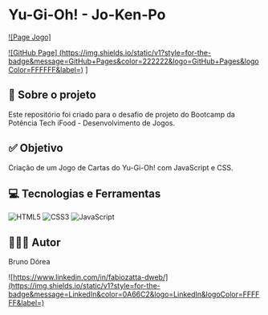 # Yu-Gi-Oh! - Jo-Ken-Po



[![Page Jogo]](https://fisiofaz.github.io/Jogo.YuGiOh.DIO/)

[![GitHub Page] (https://img.shields.io/static/v1?style=for-the-badge&message=GitHub+Pages&color=222222&logo=GitHub+Pages&logoColor=FFFFFF&label=)](https://github.com/fisiofaz/Jogo.YuGiOh.DIO) ]


## 💼 Sobre o projeto

Este repositório foi criado para o desafio de projeto do Bootcamp da Potência Tech iFood - Desenvolvimento de Jogos.

## ✅ Objetivo

Criação de um Jogo de Cartas do Yu-Gi-Oh! com JavaScript e CSS.

## 💻 Tecnologias e Ferramentas

![HTML5](https://img.shields.io/static/v1?style=for-the-badge&message=HTML5&color=E34F26&logo=HTML5&logoColor=FFFFFF&label=)
![CSS3](https://img.shields.io/static/v1?style=for-the-badge&message=CSS3&color=1572B6&logo=CSS3&logoColor=FFFFFF&label=)
![JavaScript](https://img.shields.io/static/v1?style=for-the-badge&message=JavaScript&color=222222&logo=JavaScript&logoColor=F7DF1E&label=)

## 👨🏽‍💻 Autor

Bruno Dórea

![https://www.linkedin.com/in/fabiozatta-dweb/](https://img.shields.io/static/v1?style=for-the-badge&message=LinkedIn&color=0A66C2&logo=LinkedIn&logoColor=FFFFFF&label=)
